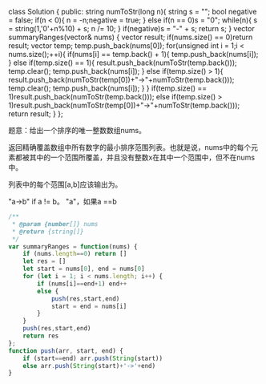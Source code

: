 class Solution {
public:
    string numToStr(long n){
        string s = "";
        bool negative = false;
        if(n < 0){
            n  = -n;negative = true;
        }
        else if(n == 0)s = "0";
        while(n){
            s = string(1,'0'+n%10) + s;
            n /= 10;
        }
        if(negative)s = "-" + s;
        return s;
    }
    vector<string> summaryRanges(vector<int>& nums) {
        vector<string> result;
        if(nums.size() == 0)return result;
        vector<int> temp;
        temp.push_back(nums[0]);
        for(unsigned int i = 1;i < nums.size();++i){
            if(nums[i] == temp.back() + 1){
                temp.push_back(nums[i]);
            }
            else if(temp.size() == 1){
                result.push_back(numToStr(temp.back()));
                temp.clear();
                temp.push_back(nums[i]);
            }
            else if(temp.size() > 1){
                result.push_back(numToStr(temp[0])+"->"+numToStr(temp.back()));
                temp.clear();
                temp.push_back(nums[i]);
            }
        }
        if(temp.size() == 1)result.push_back(numToStr(temp.back()));
        else if(temp.size() > 1)result.push_back(numToStr(temp[0])+"->"+numToStr(temp.back()));
        return result;
    }
};

题意：给出一个排序的唯一整数数组nums。

返回精确覆盖数组中所有数字的最小排序范围列表。也就是说，nums中的每个元素都被其中的一个范围所覆盖，并且没有整数x在其中一个范围中，但不在nums中。

列表中的每个范围[a,b]应该输出为。

"a->b" if a != b。
"a"，如果a ==b

```javascript
/**
 * @param {number[]} nums
 * @return {string[]}
 */
var summaryRanges = function(nums) {
    if (nums.length==0) return []
    let res = []
    let start = nums[0], end = nums[0]
    for (let i = 1; i < nums.length; i++) {
        if (nums[i]==end+1) end++
        else {
            push(res,start,end)
            start = end = nums[i]
        }
    }
    push(res,start,end)
    return res
};
function push(arr, start, end) {
    if (start==end) arr.push(String(start))
    else arr.push(String(start)+'->'+end)
}
```

